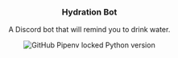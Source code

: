 <div align="center">
  <h3 align="center">Hydration Bot</h3>
  <p>A Discord bot that will remind you to drink water.</p>

![GitHub Pipenv locked Python version](https://img.shields.io/github/pipenv/locked/python-version/GeneTv/hydration-bot?style=flat-square)

</div>
